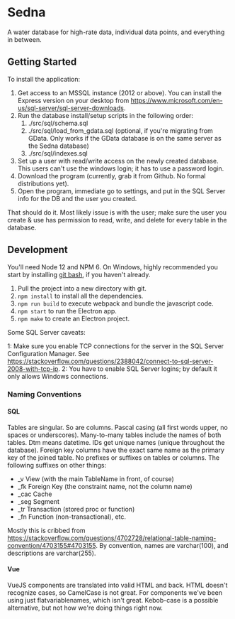 Sedna
=====
A water database for high-rate data, individual data points, and everything in between.

Getting Started
---------------
To install the application:

1. Get access to an MSSQL instance (2012 or above).  You can install the Express version on your desktop from <https://www.microsoft.com/en-us/sql-server/sql-server-downloads>.
2. Run the database install/setup scripts in the following order:
    1. ./src/sql/schema.sql
    2. ./src/sql/load_from_gdata.sql (optional, if you're migrating from GData.  Only works if the GData database is on the same server as the Sedna database)
    3. ./src/sql/indexes.sql
3. Set up a user with read/write access on the newly created database.  This users can't use the windows login; it has to use a password login.
4. Download the program (currently, grab it from Github.  No formal distributions yet).
5. Open the program, immediate go to settings, and put in the SQL Server info for the DB and the user you created.

That should do it.  Most likely issue is with the user; make sure the user you create & use has permission to read, write, and delete for every table in the database.

Development
-----------
You'll need Node 12 and NPM 6.  On Windows, highly recommended you start by installing [git bash](https://git-scm.com), if you haven't already.  

1. Pull the project into a new directory with git.  
2. `npm install` to install all the dependencies. 
3. `npm run build` to execute webpack and bundle the javascript code.  
4. `npm start` to run the Electron app. 
5. `npm make` to create an Electron project.

Some SQL Server caveats:

1: Make sure you enable TCP connections for the server in the SQL Server Configuration Manager.  See <https://stackoverflow.com/questions/2388042/connect-to-sql-server-2008-with-tcp-ip>.
2: You have to enable SQL Server logins; by default it only allows Windows connections.

### Naming Conventions
#### SQL
Tables are singular.  So are columns.  Pascal casing (all first words upper, no spaces or underscores).  Many-to-many tables include the names of both tables.  Dtm means datetime.  IDs get unique names (unique throughout the database).  Foreign key columns have the exact same name as the primary key of the joined table.  No prefixes or suffixes on tables or columns.  The following suffixes on other things:
* _v View (with the main TableName in front, of course)
* _fk Foreign Key (the constraint name, not the column name)
* _cac Cache
* _seg Segment
* _tr Transaction (stored proc or function)
* _fn Function (non-transactional), etc.

Mostly this is cribbed from <https://stackoverflow.com/questions/4702728/relational-table-naming-convention/4703155#4703155>.
By convention, names are varchar(100), and descriptions are varchar(255).

#### Vue
VueJS components are translated into valid HTML and back.  HTML doesn't recognize cases, so CamelCase is not great.  For components we've been using just flatvariablenames, which isn't great.  Kebob-case is a possible alternative, but not how we're doing things right now.
